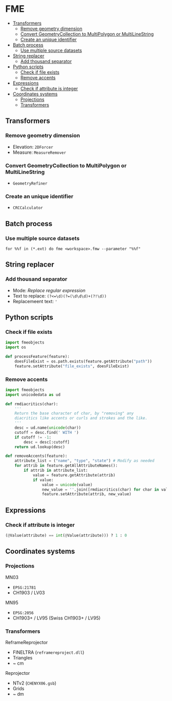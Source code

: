 FME
===

* [Transformers](#Transformers)
    * [Remove geometry dimension](#remove-geometry-dimension)
    * [Convert GeometryCollection to MultiPolygon or MultiLineString](#convert-geometrycollection-to-multipolygon-or-multilinestring)
    * [Create an unique identifier](#create-an-unique-identifier)
* [Batch process](#batch-process)
    * [Use multiple source datasets](#use-multiple-source-datasets)
* [String replacer](#string-replacer)
    * [Add thousand separator](#add-thousand-separator)
* [Python scripts](#python-scripts)
    * [Check if file exists](#check-if-file-exists)
    * [Remove accents](#remove-accents)
* [Expressions](#expressions)
    * [Check if attribute is integer](#check-if-attribute-is-integer)
* [Coordinates systems](#coordinates-systems)
    * [Projections](#projections)
    * [Transformers](#transformers)

Transformers
------------

### Remove geometry dimension

* Elevation: `2DForcer`
* Measure: `MeasureRemover`

### Convert GeometryCollection to MultiPolygon or MultiLineString

* `GeometryRefiner`

### Create an unique identifier

* `CRCCalculator`

Batch process
-------------

### Use multiple source datasets

```batchfile
for %%f in (*.ext) do fme <workspace>.fmw --parameter "%%f"
```

String replacer
---------------

### Add thousand separator

* Mode: *Replace regular expression*
* Text to replace: `(?<=\d)(?=(\d\d\d)+(?!\d))`
* Replacemeent text: `'`

Python scripts
--------------

### Check if file exists

```python
import fmeobjects
import os

def processFeature(feature):
    doesFileExist = os.path.exists(feature.getAttribute("path"))
    feature.setAttribute("file_exists", doesFileExist)
```

### Remove accents

```python
import fmeobjects
import unicodedata as ud

def rmdiacritics(char):
    '''
    Return the base character of char, by "removing" any
    diacritics like accents or curls and strokes and the like.
    '''
    desc = ud.name(unicode(char))
    cutoff = desc.find(' WITH ')
    if cutoff != -1:
        desc = desc[:cutoff]
    return ud.lookup(desc)

def removeAccents(feature):
    attribute_list = ("name", "type", "state") # Modify as needed
    for attrib in feature.getAllAttributeNames():
        if attrib in attribute_list:
            value = feature.getAttribute(attrib)
            if value:
                value = unicode(value)
                new_value = ''.join([rmdiacritics(char) for char in value])
                feature.setAttribute(attrib, new_value)
```

Expressions
-----------

### Check if attribute is integer

```python
(@Value(attribute) == int(@Value(attribute))) ? 1 : 0
```

Coordinates systems
-------------------

### Projections

MN03
- `EPSG:21781`
- CH1903 / LV03

MN95
- `EPSG:2056`
- CH1903+ / LV95 (Swiss CH1903+ / LV95)

### Transformers

ReframeReprojector
- FINELTRA (`reframereproject.dll`)
- Triangles
- ~ cm

Reprojector
- NTv2 (`CHENYX06.gsb`)
- Grids
- ~ dm

